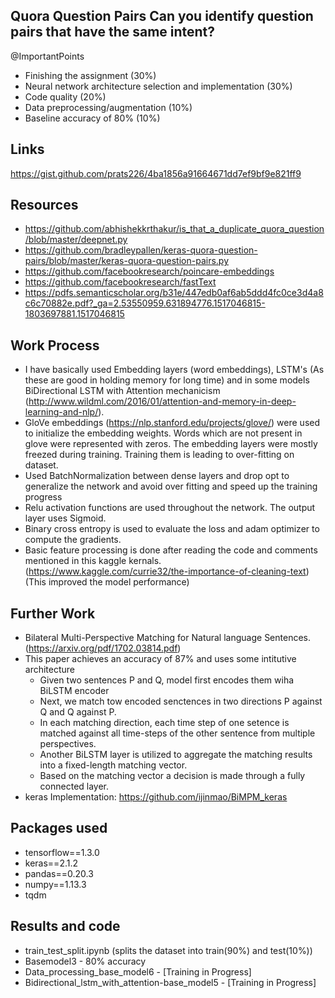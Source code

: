 ## Quora Question Pairs Can you identify question pairs that have the same intent?


@ImportantPoints
- Finishing the assignment (30%)
- Neural network architecture selection and implementation (30%)
- Code quality (20%)
- Data preprocessing/augmentation (10%)
- Baseline accuracy of 80% (10%)


## Links
https://gist.github.com/prats226/4ba1856a91664671dd7ef9bf9e821ff9

## Resources
- https://github.com/abhishekkrthakur/is_that_a_duplicate_quora_question/blob/master/deepnet.py
- https://github.com/bradleypallen/keras-quora-question-pairs/blob/master/keras-quora-question-pairs.py
- https://github.com/facebookresearch/poincare-embeddings
- https://github.com/facebookresearch/fastText
- https://pdfs.semanticscholar.org/b31e/447edb0af6ab5ddd4fc0ce3d4a8c6c70882e.pdf?_ga=2.53550959.631894776.1517046815-1803697881.1517046815



## Work Process
- I have basically used Embedding layers (word embeddings),  LSTM's (As these are good in holding memory for long time) and in some models BiDirectional LSTM with Attention mechanicism (http://www.wildml.com/2016/01/attention-and-memory-in-deep-learning-and-nlp/).
- GloVe embeddings (https://nlp.stanford.edu/projects/glove/) were used to initialize the embedding weights. Words which are not present in glove were represented with zeros. The embedding layers were mostly freezed during training. Training them is leading to over-fitting on dataset.
- Used BatchNormalization between dense layers and drop opt to generalize the network and avoid over fitting and speed up the training progress
- Relu activation functions are used throughout the network. The output layer uses Sigmoid.
- Binary cross entropy is used to evaluate the loss and adam optimizer to compute the gradients.
- Basic feature processing is done after reading the code and comments mentioned in this kaggle kernals. (https://www.kaggle.com/currie32/the-importance-of-cleaning-text) (This improved the model performance)


## Further Work
- Bilateral Multi-Perspective Matching for Natural language Sentences. (https://arxiv.org/pdf/1702.03814.pdf)
- This paper achieves an accuracy of 87% and uses some intitutive architecture
  - Given two sentences P and Q, model first encodes them wiha BiLSTM encoder
  - Next, we match tow encoded senctences in two directions P against Q and Q against P.
  - In each matching direction, each time step of one setence is matched against all time-steps of the other sentence from multiple perspectives.
  - Another BiLSTM layer is utilized to aggregate the matching results into a fixed-length matching vector.
  - Based on the matching vector a decision is made through a fully connected layer.
- keras Implementation: https://github.com/ijinmao/BiMPM_keras


## Packages used
- tensorflow==1.3.0
- keras==2.1.2
- pandas==0.20.3
- numpy==1.13.3
- tqdm

## Results and code
- train_test_split.ipynb (splits the dataset into train(90%) and test(10%))
- Basemodel3 - 80% accuracy
- Data_processing_base_model6 - [Training in Progress]
- Bidirectional_lstm_with_attention-base_model5 - [Training in Progress]
